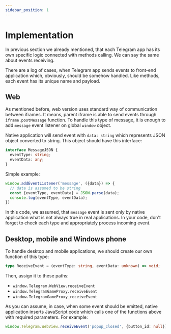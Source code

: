 ```yaml
---
sidebar_position: 1
---
```


# Implementation

In previous section we already mentioned, that each Telegram app has its
own specific logic connected with methods calling. We can say the same about
events receiving.

There are a log of cases, when Telegram app sends events to front-end
application which, obviously, should be somehow handled. Like methods, each
event has its unique name and payload.

## Web

As mentioned before, web version uses standard way of communication between
iframes. It means, parent iframe is able to send events through
`iframe.postMessage` function. To handle this type of message, it is enough
to add `message` event listener on global `window` object.

Native application will send event with `data: string` which represents JSON
object converted to string. This object should have this interface:

```typescript
interface MessageJSON {
  eventType: string;
  eventData: any;
}
```

Simple example:

```typescript
window.addEventListener('message', ({data}) => {
  // data is assumed to be string
  const {eventType, eventData} = JSON.parse(data);
  console.log(eventType, eventData);
})
```

In this code, we assumed, that `message` event is sent only by native
application what is not always true in real applications. In your code, don't
forget to check each type and appropriately process incoming event.

## Desktop, mobile and Windows phone

To handle desktop and mobile applications, we should create our own function
of this type:

```typescript
type ReceiveEvent = (eventType: string, eventData: unknown) => void;
```

Then, assign it to these paths:

- `window.Telegram.WebView.receiveEvent`
- `window.TelegramGameProxy.receiveEvent`
- `window.TelegramGameProxy_receiveEvent`

As you can assume, in case, when some event should be emitted, native
application inserts JavaScript code which calls one of the functions above with
required parameters. For example:

```typescript
window.Telegram.WebView.receiveEvent('popup_closed', {button_id: null});
```

##     

